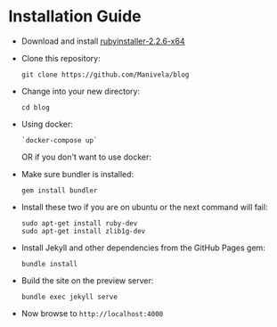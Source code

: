 # Installation Guide

- Download and install [rubyinstaller-2.2.6-x64](https://dl.bintray.com/oneclick/rubyinstaller/rubyinstaller-2.2.6-x64.exe)
- Clone this repository:

  `git clone https://github.com/Manivela/blog`

- Change into your new directory:

  `cd blog`

- Using docker:

      `docker-compose up`

  OR if you don't want to use docker:

- Make sure bundler is installed:

  `gem install bundler`

- Install these two if you are on ubuntu or the next command will fail:
  ```
  sudo apt-get install ruby-dev
  sudo apt-get install zlib1g-dev
  ```
- Install Jekyll and other dependencies from the GitHub Pages gem:

  `bundle install`

- Build the site on the preview server:

  `bundle exec jekyll serve`

- Now browse to `http://localhost:4000`
